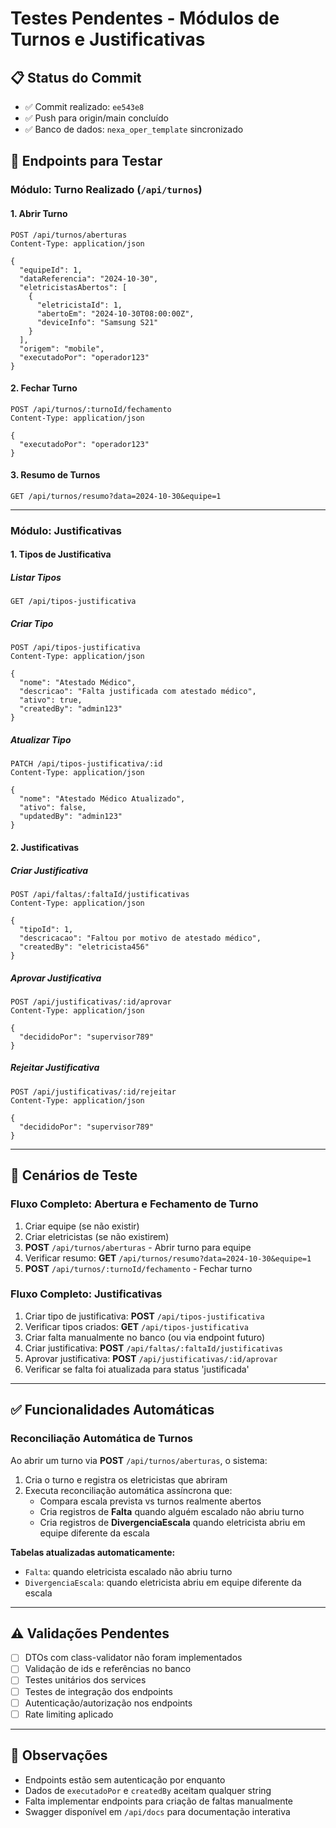 # Testes Pendentes - Módulos de Turnos e Justificativas

## 📋 Status do Commit
- ✅ Commit realizado: `ee543e8`
- ✅ Push para origin/main concluído
- ✅ Banco de dados: `nexa_oper_template` sincronizado

## 🔗 Endpoints para Testar

### Módulo: Turno Realizado (`/api/turnos`)

#### 1. Abrir Turno
```
POST /api/turnos/aberturas
Content-Type: application/json

{
  "equipeId": 1,
  "dataReferencia": "2024-10-30",
  "eletricistasAbertos": [
    {
      "eletricistaId": 1,
      "abertoEm": "2024-10-30T08:00:00Z",
      "deviceInfo": "Samsung S21"
    }
  ],
  "origem": "mobile",
  "executadoPor": "operador123"
}
```

#### 2. Fechar Turno
```
POST /api/turnos/:turnoId/fechamento
Content-Type: application/json

{
  "executadoPor": "operador123"
}
```

#### 3. Resumo de Turnos
```
GET /api/turnos/resumo?data=2024-10-30&equipe=1
```

---

### Módulo: Justificativas

#### 1. Tipos de Justificativa

##### Listar Tipos
```
GET /api/tipos-justificativa
```

##### Criar Tipo
```
POST /api/tipos-justificativa
Content-Type: application/json

{
  "nome": "Atestado Médico",
  "descricao": "Falta justificada com atestado médico",
  "ativo": true,
  "createdBy": "admin123"
}
```

##### Atualizar Tipo
```
PATCH /api/tipos-justificativa/:id
Content-Type: application/json

{
  "nome": "Atestado Médico Atualizado",
  "ativo": false,
  "updatedBy": "admin123"
}
```

#### 2. Justificativas

##### Criar Justificativa
```
POST /api/faltas/:faltaId/justificativas
Content-Type: application/json

{
  "tipoId": 1,
  "descricacao": "Faltou por motivo de atestado médico",
  "createdBy": "eletricista456"
}
```

##### Aprovar Justificativa
```
POST /api/justificativas/:id/aprovar
Content-Type: application/json

{
  "decididoPor": "supervisor789"
}
```

##### Rejeitar Justificativa
```
POST /api/justificativas/:id/rejeitar
Content-Type: application/json

{
  "decididoPor": "supervisor789"
}
```

---

## 🧪 Cenários de Teste

### Fluxo Completo: Abertura e Fechamento de Turno
1. Criar equipe (se não existir)
2. Criar eletricistas (se não existirem)
3. **POST** `/api/turnos/aberturas` - Abrir turno para equipe
4. Verificar resumo: **GET** `/api/turnos/resumo?data=2024-10-30&equipe=1`
5. **POST** `/api/turnos/:turnoId/fechamento` - Fechar turno

### Fluxo Completo: Justificativas
1. Criar tipo de justificativa: **POST** `/api/tipos-justificativa`
2. Verificar tipos criados: **GET** `/api/tipos-justificativa`
3. Criar falta manualmente no banco (ou via endpoint futuro)
4. Criar justificativa: **POST** `/api/faltas/:faltaId/justificativas`
5. Aprovar justificativa: **POST** `/api/justificativas/:id/aprovar`
6. Verificar se falta foi atualizada para status 'justificada'

---

## ✅ Funcionalidades Automáticas

### Reconciliação Automática de Turnos
Ao abrir um turno via **POST** `/api/turnos/aberturas`, o sistema:
1. Cria o turno e registra os eletricistas que abriram
2. Executa reconciliação automática assíncrona que:
   - Compara escala prevista vs turnos realmente abertos
   - Cria registros de **Falta** quando alguém escalado não abriu turno
   - Cria registros de **DivergenciaEscala** quando eletricista abriu em equipe diferente da escala

**Tabelas atualizadas automaticamente:**
- `Falta`: quando eletricista escalado não abriu turno
- `DivergenciaEscala`: quando eletricista abriu em equipe diferente da escala

---

## ⚠️ Validações Pendentes
- [ ] DTOs com class-validator não foram implementados
- [ ] Validação de ids e referências no banco
- [ ] Testes unitários dos services
- [ ] Testes de integração dos endpoints
- [ ] Autenticação/autorização nos endpoints
- [ ] Rate limiting aplicado

---

## 📝 Observações
- Endpoints estão sem autenticação por enquanto
- Dados de `executadoPor` e `createdBy` aceitam qualquer string
- Falta implementar endpoints para criação de faltas manualmente
- Swagger disponível em `/api/docs` para documentação interativa

